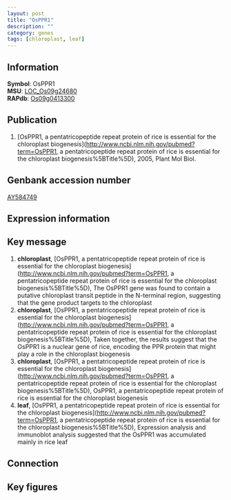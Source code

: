 ```yaml
---
layout: post
title: "OsPPR1"
description: ""
category: genes
tags: [chloroplast, leaf]
---
```


## Information
__Symbol__: OsPPR1  
__MSU__: [LOC_Os09g24680](http://rice.plantbiology.msu.edu/cgi-bin/ORF_infopage.cgi?orf=LOC_Os09g24680)  
__RAPdb__: [Os09g0413300](http://rapdb.dna.affrc.go.jp/viewer/gbrowse_details/irgsp1?name=Os09g0413300)  

## Publication
1. [OsPPR1, a pentatricopeptide repeat protein of rice is essential for the chloroplast biogenesis](http://www.ncbi.nlm.nih.gov/pubmed?term=OsPPR1, a pentatricopeptide repeat protein of rice is essential for the chloroplast biogenesis%5BTitle%5D), 2005, Plant Mol Biol.

## Genbank accession number
[AY584749](http://www.ncbi.nlm.nih.gov/nuccore/AY584749)  

## Expression information

## Key message
1. __chloroplast__, [OsPPR1, a pentatricopeptide repeat protein of rice is essential for the chloroplast biogenesis](http://www.ncbi.nlm.nih.gov/pubmed?term=OsPPR1, a pentatricopeptide repeat protein of rice is essential for the chloroplast biogenesis%5BTitle%5D),  The OsPPR1 gene was found to contain a putative chloroplast transit peptide in the N-terminal region, suggesting that the gene product targets to the chloroplast
2. __chloroplast__, [OsPPR1, a pentatricopeptide repeat protein of rice is essential for the chloroplast biogenesis](http://www.ncbi.nlm.nih.gov/pubmed?term=OsPPR1, a pentatricopeptide repeat protein of rice is essential for the chloroplast biogenesis%5BTitle%5D),  Taken together, the results suggest that the OsPPR1 is a nuclear gene of rice, encoding the PPR protein that might play a role in the chloroplast biogenesis
3. __chloroplast__, [OsPPR1, a pentatricopeptide repeat protein of rice is essential for the chloroplast biogenesis](http://www.ncbi.nlm.nih.gov/pubmed?term=OsPPR1, a pentatricopeptide repeat protein of rice is essential for the chloroplast biogenesis%5BTitle%5D), OsPPR1, a pentatricopeptide repeat protein of rice is essential for the chloroplast biogenesis
4. __leaf__, [OsPPR1, a pentatricopeptide repeat protein of rice is essential for the chloroplast biogenesis](http://www.ncbi.nlm.nih.gov/pubmed?term=OsPPR1, a pentatricopeptide repeat protein of rice is essential for the chloroplast biogenesis%5BTitle%5D),  Expression analysis and immunoblot analysis suggested that the OsPPR1 was accumulated mainly in rice leaf

## Connection

## Key figures


